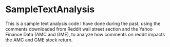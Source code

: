# SampleTextAnalysis

This is a sample text analysis code I have done during the past, using the comments downloaded from Reddit wall street section and the Yahoo Finance Data (AMC and GME), to analyze how comments on reddit impacts the AMC and GME stock return. 
